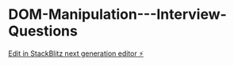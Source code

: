 # DOM-Manipulation---Interview-Questions

[Edit in StackBlitz next generation editor ⚡️](https://stackblitz.com/~/github.com/SaraswathiSP/DOM-Manipulation---Interview-Questions)